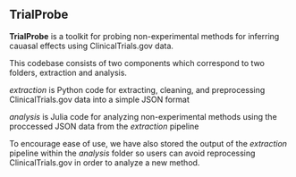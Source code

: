 ## TrialProbe

**TrialProbe** is a toolkit for probing non-experimental methods for inferring cauasal effects using ClinicalTrials.gov data.

This codebase consists of two components which correspond to two folders, extraction and analysis.

*extraction* is Python code for extracting, cleaning, and preprocessing ClinicalTrials.gov data into a simple JSON format

*analysis* is Julia code for analyzing non-experimental methods using the proccessed JSON data from the *extraction* pipeline

To encourage ease of use, we have also stored the output of the *extraction* pipeline within the *analysis* folder so users can avoid reprocessing ClinicalTrials.gov in order to analyze a new method.

